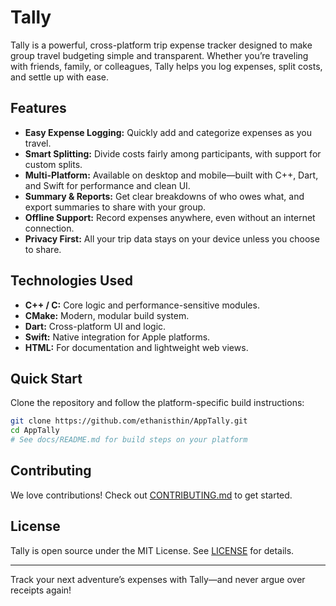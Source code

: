 # Tally

Tally is a powerful, cross-platform trip expense tracker designed to make group travel budgeting simple and transparent. Whether you’re traveling with friends, family, or colleagues, Tally helps you log expenses, split costs, and settle up with ease.

## Features

- **Easy Expense Logging:** Quickly add and categorize expenses as you travel.
- **Smart Splitting:** Divide costs fairly among participants, with support for custom splits.
- **Multi-Platform:** Available on desktop and mobile—built with C++, Dart, and Swift for performance and clean UI.
- **Summary & Reports:** Get clear breakdowns of who owes what, and export summaries to share with your group.
- **Offline Support:** Record expenses anywhere, even without an internet connection.
- **Privacy First:** All your trip data stays on your device unless you choose to share.

## Technologies Used

- **C++ / C:** Core logic and performance-sensitive modules.
- **CMake:** Modern, modular build system.
- **Dart:** Cross-platform UI and logic.
- **Swift:** Native integration for Apple platforms.
- **HTML:** For documentation and lightweight web views.

## Quick Start

Clone the repository and follow the platform-specific build instructions:

```bash
git clone https://github.com/ethanisthin/AppTally.git
cd AppTally
# See docs/README.md for build steps on your platform
```

## Contributing

We love contributions! Check out [CONTRIBUTING.md](CONTRIBUTING.md) to get started.

## License

Tally is open source under the MIT License. See [LICENSE](LICENSE) for details.

---

Track your next adventure’s expenses with Tally—and never argue over receipts again!
